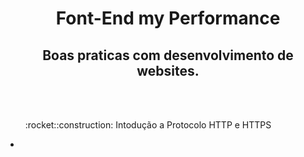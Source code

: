 <h1 align="center">Font-End my Performance</h1>
<h2 align="center">Boas praticas com desenvolvimento de websites.</h2>
<br>
<br>
<ul>
:rocket::construction: Intodução a Protocolo HTTP e HTTPS</ul>
<li></li>

